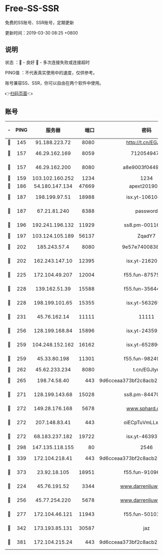 # Free-SS-SSR

免费的SS账号、SSR账号，定期更新

更新时间：2019-03-30 08:25 +0800

## 说明

状态     ：🙂 - 良好 🙁 - 多次连接失败或连接超时

PING值   ：不代表真实使用中的速度，仅供参考。

账号兼容SS、SSR，你可以自由在两个软件中使用。

👉[扫码页面](https://liesauer.github.io/Free-SS-SSR/)👈

## 账号

|-|PING|服务器|端口|密码|加密方式|区域|
|:----:|:----:|:-----:|-----:|:----:|:----:|:----:|
|🙂|145|91.188.223.72|8080|http://t.cn/EGJIyrl|rc4-md5|RU|
|🙂|157|46.29.162.169|8059|7120549471|aes-256-cfb||
|🙂|157|46.29.162.200|8080|a8e9003f0449cea5|chacha20-ietf|RU|
|🙂|159|103.102.160.252|1234|1234|rc4-md5|JP|
|🙂|186|54.180.147.134|47669|apext2019001|chacha20|KR|
|🙂|187|198.199.97.51|18988|isx.yt-10610872|aes-256-cfb|US|
|🙂|187|67.21.81.240|8388|password|aes-256-cfb|US|
|🙂|196|192.241.196.132|11929|ss8.pm-00116909|aes-256-cfb|US|
|🙂|197|103.124.105.189|56137|ZqadY7|chacha20|US|
|🙂|202|185.243.57.4|8080|9e57e7400838a01e|chacha20-ietf|US|
|🙂|202|162.243.147.10|12395|isx.yt-21620171|aes-256-cfb|US|
|🙂|225|172.104.49.207|12004|f55.fun-87575174|aes-256-cfb|SG|
|🙂|228|139.162.51.39|15588|f55.fun-35644357|aes-256-cfb|SG|
|🙂|228|198.199.101.65|15355|isx.yt-56326959|aes-256-cfb|US|
|🙂|231|45.76.162.14|11111|11111|aes-256-cfb|SG|
|🙂|256|128.199.168.84|15896|isx.yt-24359224|aes-256-cfb|SG|
|🙂|259|104.248.152.162|16162|isx.yt-65289690|aes-256-cfb|SG|
|🙂|259|45.33.80.198|11301|f55.fun-98249734|aes-256-cfb|US|
|🙂|262|45.62.233.234|8080|t.cn/EGJIyrl|rc4-md5|CA|
|🙂|265|198.74.58.40|443|9d6cceaa373bf2c8acb22e60b6a58be6|aes-256-cfb|US|
|🙂|271|128.199.143.68|15028|ss8.pm-84470034|aes-256-cfb|SG|
|🙂|272|149.28.176.168|5678|www.sphard.com|aes-256-cfb|AU|
|🙂|272|207.148.83.41|443|oiECpTuVmLLxk4Ts|aes-256-cfb|AU|
|🙂|272|68.183.237.182|19722|isx.yt-46393764|aes-256-cfb|SG|
|🙂|298|147.135.118.155|80|2546|chacha20|US|
|🙂|339|172.104.218.41|443|9d6cceaa373bf2c8acb22e60b6a58be6|aes-256-cfb|US|
|🙂|373|23.92.18.105|18951|f55.fun-91096122|aes-256-cfb|US|
|🙂|224|45.76.191.52|3344|www.darrenliuwei.com|aes-256-cfb|JP|
|🙂|256|45.77.254.220|5678|www.darrenliuwei.com|aes-256-cfb|SG|
|🙂|277|172.104.46.121|11943|f55.fun-50101204|aes-256-cfb|SG|
|🙂|342|173.193.85.131|30587|jaz|aes-256-cfb|US|
|🙂|381|172.104.215.24|443|9d6cceaa373bf2c8acb22e60b6a58be6|aes-256-cfb|US|
